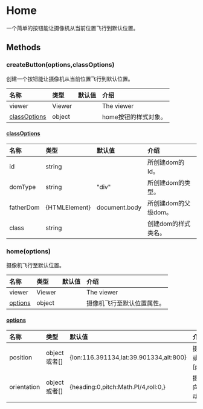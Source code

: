 # Home

一个简单的按钮能让摄像机从当前位置飞行到默认位置。

## Methods

### createButton\(options,classOptions\)

创建一个按钮能让摄像机从当前位置飞行到默认位置。

| 名称 | 类型 | 默认值 | 介绍 |
| :--- | :--- | :--- | :--- |
| viewer | Viewer |  | The viewer |
| [classOptions](home.md) | object |  | home按钮的样式对象。 |

#### [classOptions](home.md)

| 名称 | 类型 | 默认值 | 介绍 |
| :--- | :--- | :--- | :--- |
| id | string |  | 所创建dom的Id。 |
| domType | string | "div" | 所创建dom的类型。 |
| fatherDom | {HTMLElement} | document.body | 所创建dom的父级dom。 |
| class | string |  | 创建dom的样式类名。 |

### home\(options\)

摄像机飞行至默认位置。

| 名称 | 类型 | 默认值 | 介绍 |
| :--- | :--- | :--- | :--- |
| viewer | Viewer |  | The viewer |
| [options](home.md) | object |  | 摄像机飞行至默认位置属性。 |

#### [options](home.md)

| 名称 | 类型 | 默认值 | 介绍 |
| :--- | :--- | :--- | :--- |
| position | object或者\[\] | {lon:116.391134,lat:39.901334,alt:800} | 摄像机目的地经纬高位置。{lon,lat,alt} 或者\[position\[0\],position\[1\],position\[2\]\]。 |
| orientation | object或者\[\] | {heading:0,pitch:Math.PI/4,roll:0,} | 摄像机的偏转角度。heading:弧度的航向分量，pitch:弧度的螺距分量，roll:滚动分量\(以弧度为单位\)。 |

